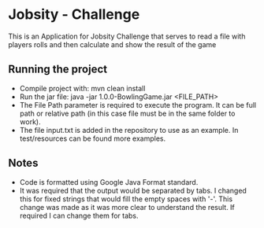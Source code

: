 # Jobsity - Challenge
This is an Application for Jobsity Challenge that serves to read a file with players rolls and then calculate and show the result of the game 

## Running the project
- Compile project with: mvn clean install
- Run the jar file: java -jar 1.0.0-BowlingGame.jar <FILE_PATH>
- The File Path parameter is required to execute the program. It can be full path or relative path (in this case file must be in the same folder to work).
- The file input.txt is added in the repository to use as an example. In test/resources can be found more examples.


## Notes
- Code is formatted using Google Java Format standard.
- It was required that the output would be separated by tabs. I changed this for fixed strings that would fill the empty spaces with '-'. This change was made as it was more clear to understand the result. If required I can change them for tabs.    
